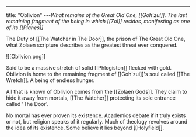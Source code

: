 ---
title: "Oblivion"
---*What remains of the Great Old One, [[Goh'zul]]. The last remaining fragment of the being in which [[Zol]] resides, manifesting as one of its [[Planes]]*

The Duty of [[The Watcher in The Door]], the prison of The Great Old One, what Zolaen scripture describes as the greatest threat ever conquered.

![[Oblivion.png]]

Said to be a massive stretch of solid [[Phlogiston]] flecked with gold. Oblivion is home to the remaining fragment of [[Goh'zul]]'s soul called [[The Wretch]]. A being of endless hunger.

All that is known of Oblivion comes from the [[Zolaen Gods]]. They claim to hide it away from mortals, [[The Watcher]] protecting its sole entrance called 'The Door'.

No mortal has ever proven its existence. Academics debate if it truly exists or not, but religion speaks of it regularly. Much of theology revolves around the idea of its existence. Some believe it lies beyond [[Holyfield]].